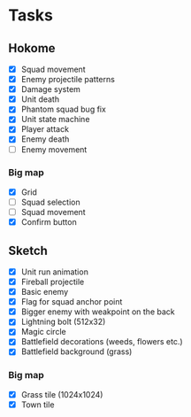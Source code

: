 # Tasks

## Hokome

- [x] Squad movement
- [x] Enemy projectile patterns
- [x] Damage system
- [x] Unit death
- [x] Phantom squad bug fix
- [x] Unit state machine
- [x] Player attack
- [x] Enemy death
- [ ] Enemy movement

### Big map

- [x] Grid
- [ ] Squad selection
- [ ] Squad movement
- [x] Confirm button

## Sketch

- [x] Unit run animation
- [x] Fireball projectile
- [x] Basic enemy
- [x] Flag for squad anchor point
- [x] Bigger enemy with weakpoint on the back
- [x] Lightning bolt (512x32)
- [x] Magic circle
- [x] Battlefield decorations (weeds, flowers etc.)
- [x] Battlefield background (grass)

### Big map

- [x] Grass tile (1024x1024)
- [x] Town tile
